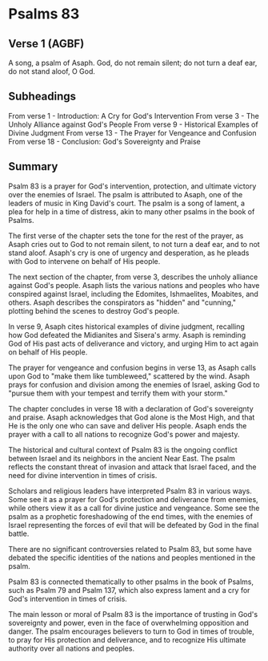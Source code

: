 # Psalms 83

## Verse 1 (AGBF)

A song, a psalm of Asaph. God, do not remain silent; do not turn a deaf ear, do not stand aloof, O God.

## Subheadings

From verse 1 - Introduction: A Cry for God's Intervention
From verse 3 - The Unholy Alliance against God's People
From verse 9 - Historical Examples of Divine Judgment
From verse 13 - The Prayer for Vengeance and Confusion
From verse 18 - Conclusion: God's Sovereignty and Praise

## Summary

Psalm 83 is a prayer for God's intervention, protection, and ultimate victory over the enemies of Israel. The psalm is attributed to Asaph, one of the leaders of music in King David's court. The psalm is a song of lament, a plea for help in a time of distress, akin to many other psalms in the book of Psalms.

The first verse of the chapter sets the tone for the rest of the prayer, as Asaph cries out to God to not remain silent, to not turn a deaf ear, and to not stand aloof. Asaph's cry is one of urgency and desperation, as he pleads with God to intervene on behalf of His people.

The next section of the chapter, from verse 3, describes the unholy alliance against God's people. Asaph lists the various nations and peoples who have conspired against Israel, including the Edomites, Ishmaelites, Moabites, and others. Asaph describes the conspirators as "hidden" and "cunning," plotting behind the scenes to destroy God's people.

In verse 9, Asaph cites historical examples of divine judgment, recalling how God defeated the Midianites and Sisera's army. Asaph is reminding God of His past acts of deliverance and victory, and urging Him to act again on behalf of His people.

The prayer for vengeance and confusion begins in verse 13, as Asaph calls upon God to "make them like tumbleweed," scattered by the wind. Asaph prays for confusion and division among the enemies of Israel, asking God to "pursue them with your tempest and terrify them with your storm."

The chapter concludes in verse 18 with a declaration of God's sovereignty and praise. Asaph acknowledges that God alone is the Most High, and that He is the only one who can save and deliver His people. Asaph ends the prayer with a call to all nations to recognize God's power and majesty.

The historical and cultural context of Psalm 83 is the ongoing conflict between Israel and its neighbors in the ancient Near East. The psalm reflects the constant threat of invasion and attack that Israel faced, and the need for divine intervention in times of crisis.

Scholars and religious leaders have interpreted Psalm 83 in various ways. Some see it as a prayer for God's protection and deliverance from enemies, while others view it as a call for divine justice and vengeance. Some see the psalm as a prophetic foreshadowing of the end times, with the enemies of Israel representing the forces of evil that will be defeated by God in the final battle.

There are no significant controversies related to Psalm 83, but some have debated the specific identities of the nations and peoples mentioned in the psalm.

Psalm 83 is connected thematically to other psalms in the book of Psalms, such as Psalm 79 and Psalm 137, which also express lament and a cry for God's intervention in times of crisis.

The main lesson or moral of Psalm 83 is the importance of trusting in God's sovereignty and power, even in the face of overwhelming opposition and danger. The psalm encourages believers to turn to God in times of trouble, to pray for His protection and deliverance, and to recognize His ultimate authority over all nations and peoples.